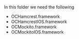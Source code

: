 In this folder we need the following

* OCHamcrest.framework
* OCHamcrestIOS.framework
* OCMockito.framework
* OCMockitoIOS.framework
